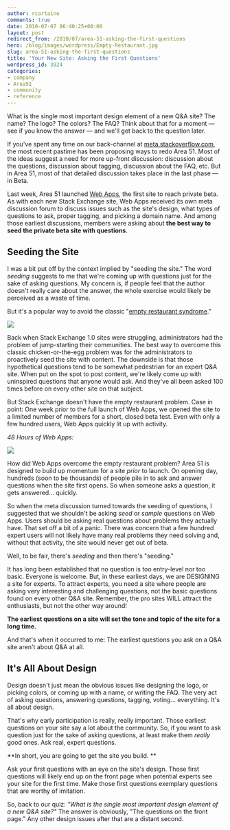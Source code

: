 ```yaml
---
author: rcartaino
comments: true
date: 2010-07-07 06:40:25+00:00
layout: post
redirect_from: /2010/07/area-51-asking-the-first-questions
hero: /blog/images/wordpress/Empty-Restaurant.jpg
slug: area-51-asking-the-first-questions
title: 'Your New Site: Asking the First Questions'
wordpress_id: 3924
categories:
- company
- Area51
- community
- reference
---
```


What is the single most important design element of a new Q&A site? The name? The logo? The colors? The FAQ? Think about that for a moment — see if you know the answer — and we'll get back to the question later.

If you've spent any time on our back-channel at [meta.stackoverflow.com](http://meta.stackoverflow.com/), the most recent pastime has been proposing ways to redo Area 51. Most of the ideas suggest a need for more up-front discussion: discussion about the questions, discussion about tagging, discussion about the FAQ, etc. But in Area 51, most of that detailed discussion takes place in the last phase — in Beta.

Last week, Area 51 launched [Web Apps](http://webapps.stackexchange.com/), the first site to reach private beta. As with each new Stack Exchange site, Web Apps received its own meta discussion forum to discuss issues such as the site's design, what types of questions to ask, proper tagging, and picking a domain name. And among those earliest discussions, members were asking about **the best way to seed the private beta site with questions**.


## Seeding the Site


I was a bit put off by the context implied by "seeding the site." The word _seeding_ suggests to me that we're coming up with questions just for the sake of asking questions. My concern is, if people feel that the author doesn't really care about the answer, the whole exercise would likely be perceived as a waste of time.

But it's a popular way to avoid the classic "[empty restaurant syndrome](http://mikepascucci.com/2009/03/30/the-empty-restaurant-syndrome/)."

![](/blog/images/wordpress/Empty-Restaurant.jpg)

Back when Stack Exchange 1.0 sites were struggling, administrators had the problem of jump-starting their communities. The best way to overcome this classic chicken-or-the-egg problem was for the administrators to proactively seed the site with content. The downside is that those hypothetical questions tend to be somewhat pedestrian for an expert Q&A site. When put on the spot to post content, we're likely come up with uninspired questions that anyone would ask. And they've all been asked 100 times before on every other site on that subject.

But Stack Exchange doesn't have the empty restaurant problem. Case in point: One week prior to the full launch of Web Apps, we opened the site to a limited number of members for a short, closed beta test. Even with only a few hundred users, Web Apps quickly lit up with activity.

_48 Hours of Web Apps:_

[![](http://blog.stackoverflow.com/wp-content/uploads/Web-Apps-Stats.png)](http://area51.stackexchange.com/proposals/57/web-applications)

How did Web Apps overcome the empty restaurant problem? Area 51 is designed to build up momentum for a site _prior_ to launch. On opening day, hundreds (soon to be thousands) of people pile in to ask and answer questions when the site first opens. So when someone asks a question, it gets answered... quickly.

So when the meta discussion turned towards the seeding of questions, I suggested that we shouldn't be asking _seed_ or _sample_ questions on Web Apps. Users should be asking real questions about problems they actually have. That set off a bit of a panic. There was concern that a few hundred expert users will not likely have many real problems they need solving and, without that activity, the site would never get out of beta.

Well, to be fair, there's _seeding_ and then there's "seeding."

It has long been established that no question is too entry-level nor too basic. Everyone is welcome. But, in these earliest days, we are DESIGNING a site for experts. To attract experts, you need a site where people are asking very interesting and challenging questions, not the basic questions found on every other Q&A site. Remember, the pro sites WILL attract the enthusiasts, but not the other way around!

**The earliest questions on a site will set the tone and topic of the site for a long time.**

And that's when it occurred to me: The earliest questions you ask on a Q&A site aren't about Q&A at all.


## It's All About Design


Design doesn't just mean the obvious issues like designing the logo, or picking colors, or coming up with a name, or writing the FAQ. The very act of asking questions, answering questions, tagging, voting... everything. It's all about design.

That's why early participation is really, really important. Those earliest questions on your site say a lot about the community. So, if you want to ask question just for the sake of asking questions, at least make them _really_ good ones. Ask real, expert questions.

**In short, you are going to get the site you build. **

Ask your first questions with an eye on the site's design. Those first questions will likely end up on the front page when potential experts see your site for the first time. Make those first questions exemplary questions that are worthy of imitation.

So, back to our quiz: _"What is the single most important design element of a new Q&A site?"_ The answer is obviously, "The questions on the front page." Any other design issues after that are a distant second.
